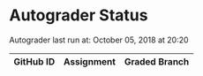 # Autograder Status
Autograder last run at: October 05, 2018 at 20:20

| GitHub ID | Assignment | Graded Branch |
|-----------|------------|---------------|
